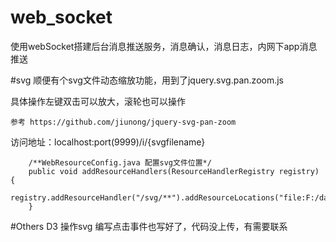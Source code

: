 # web_socket
使用webSocket搭建后台消息推送服务，消息确认，消息日志，内网下app消息推送

#svg
顺便有个svg文件动态缩放功能，用到了jquery.svg.pan.zoom.js

具体操作左键双击可以放大，滚轮也可以操作
~~~
参考 https://github.com/jiunong/jquery-svg-pan-zoom
~~~

访问地址：localhost:port(9999)/i/{svgfilename}

~~~
    /**WebResourceConfig.java 配置svg文件位置*/
    public void addResourceHandlers(ResourceHandlerRegistry registry) {
        registry.addResourceHandler("/svg/**").addResourceLocations("file:F:/data/svg/");
    }
~~~

#Others
D3 操作svg 编写点击事件也写好了，代码没上传，有需要联系